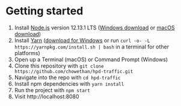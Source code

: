 # Getting started

1. Install [Node.js](https://nodejs.org/en/download/) version 12.13.1 LTS ([Windows download](https://nodejs.org/dist/v12.13.1/node-v12.13.1-x64.msi) or [macOS download](https://nodejs.org/dist/v12.13.1/node-v12.13.1.pkg))
1. Install [Yarn](https://nodejs.org/en/download/) ([download for Windows](https://yarnpkg.com/latest.msi) or run `curl -o- -L https://yarnpkg.com/install.sh | bash` in a terminal for other platforms)
2. Open up a Terminal (macOS) or Command Prompt (Windows)
3. Clone this repository with `git clone https://github.com/chowethan/hpd-traffic.git`
4. Navigate into the repo with `cd hpd-traffic`
5. Install npm dependencies with `yarn install`
5. Run the project with `npm start`
6. Visit http://localhost:8080
